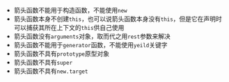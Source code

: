 - 箭头函数不能用于构造函数，不能使用`new`
- 箭头函数本身不创建`this`，也可以说箭头函数本身没有`this`，但是它在声明时可以捕获其所在上下文的`this`供自己使用
- 箭头函数没有`arguments`对象，取而代之用`rest`参数来解决
- 箭头函数不能用于`generator`函数，不能使用`yeild`关键字
- 箭头函数不具有`prototype`原型对象
- 箭头函数不具有`super`
- 箭头函数不具有`new.target`